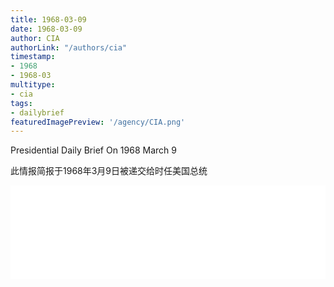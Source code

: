 ```yaml
---
title: 1968-03-09
date: 1968-03-09
author: CIA 
authorLink: "/authors/cia"
timestamp: 
- 1968
- 1968-03
multitype: 
- cia
tags: 
- dailybrief
featuredImagePreview: '/agency/CIA.png'
---
```



Presidential Daily Brief On 1968 March 9

此情报简报于1968年3月9日被递交给时任美国总统

<!--more-->





<div id="over" style="width:100%; overflow:hidden"> <iframe id="sFrame" name="sFrame" frameborder="no" border="0"  allowfullscreen marginwidth="0" scrolling="no" src = " /CIA/1968-03-09.html "  style = " position:absulute; width: 806px; top: 300;" > </iframe> </div>